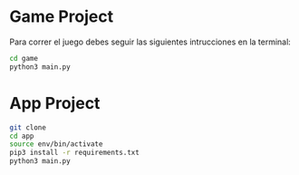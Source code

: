 # Game Project

Para correr el juego debes seguir las siguientes intrucciones en la terminal:

```sh
cd game
python3 main.py
``` 


# App Project

```sh
git clone
cd app
source env/bin/activate
pip3 install -r requirements.txt
python3 main.py
``` 